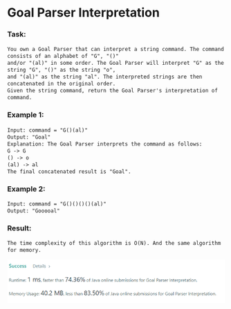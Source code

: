 # Goal Parser Interpretation

### Task:

    You own a Goal Parser that can interpret a string command. The command consists of an alphabet of "G", "()" 
    and/or "(al)" in some order. The Goal Parser will interpret "G" as the string "G", "()" as the string "o", 
    and "(al)" as the string "al". The interpreted strings are then concatenated in the original order.
    Given the string command, return the Goal Parser's interpretation of command.

### Example 1:

    Input: command = "G()(al)"
    Output: "Goal"
    Explanation: The Goal Parser interprets the command as follows:
    G -> G
    () -> o
    (al) -> al
    The final concatenated result is "Goal".

### Example 2:

    Input: command = "G()()()()(al)"
    Output: "Gooooal"

### Result:

    The time complexity of this algorithm is O(N). And the same algorithm for memory.
![img.png](img.png)